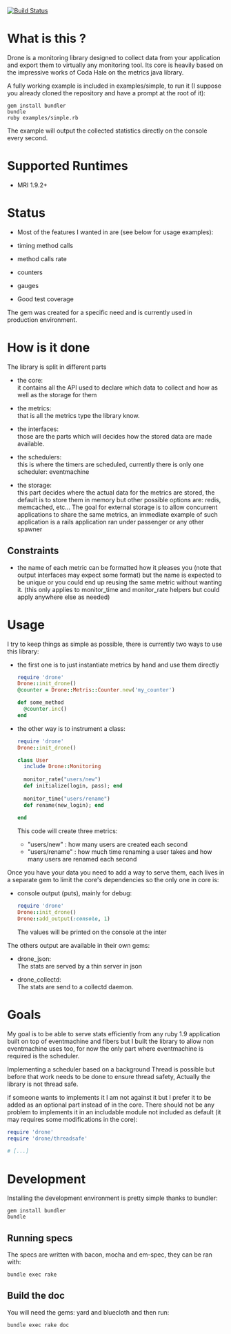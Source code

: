 
[![Build Status](https://secure.travis-ci.org/schmurfy/drone.png)](https://secure.travis-ci.org/schmurfy/drone.png)

# What is this ?

Drone is a monitoring library designed to collect data from your application and export them
to virtually any monitoring tool.
Its core is heavily based on the impressive works of Coda Hale on the metrics java library.

A fully working example is included in examples/simple, to run it
(I suppose you already cloned the repository and have a prompt at the root of it):

    gem install bundler
    bundle
    ruby examples/simple.rb
  
The example will output the collected statistics directly on the console every second.

# Supported Runtimes

- MRI 1.9.2+


# Status
 - Most of the features I wanted in are (see below for usage examples):
  - timing method calls
  - method calls rate
  - counters
  - gauges

 - Good test coverage
 
 The gem was created for a specific need and is currently used in production environment.


# How is it done

The library is split in different parts

- the core:<br/>
  it contains all the API used to declare which data to collect and how as well as the storage for them

- the metrics:<br/>
  that is all the metrics type the library know.

- the interfaces:<br/>
  those are the parts which will decides how the stored data are made available.

- the schedulers:</br>
  this is where the timers are scheduled, currently there is only one scheduler: eventmachine

- the storage:<br/>
  this part decides where the actual data for the metrics are stored, the default is to store them
  in memory but other possible options are: redis, memcached, etc...
  The goal for external storage is to allow concurrent applications to share the same metrics, an
  immediate example of such application is a rails application ran under passenger or any other spawner

## Constraints

- the name of each metric can be formatted how it pleases you (note that output interfaces may expect some format)
  but the name is expected to be unique or you could end up reusing the same metric without wanting it.
  (this only applies to monitor_time and monitor_rate helpers but could apply anywhere else as needed)

# Usage
  
  I try to keep things as simple as possible, there is currently two ways to use
  this library:
  
  - the first one is to just instantiate metrics by hand and use them directly
  
      ``` ruby
      require 'drone'
      Drone::init_drone()
      @counter = Drone::Metris::Counter.new('my_counter')
    
      def some_method
        @counter.inc()
      end
      ```
  
  - the other way is to instrument a class:
  
      ``` ruby
      require 'drone'
      Drone::init_drone()
      
      class User
        include Drone::Monitoring
        
        monitor_rate("users/new")
        def initialize(login, pass); end
        
        monitor_time("users/rename")
        def rename(new_login); end
        
      end
      ```
      
      This code will create three metrics:
      - "users/new"       : how many users are created each second
      - "users/rename"    : how much time renaming a user takes and how many users are renamed
                            each second
      
  
Once you have your data you need to add a way to serve them, each lives in a separate
gem to limit the core's dependencies so the only one in core is:
  
  - console output (puts), mainly for debug:
  
      ``` ruby
      require 'drone'
      Drone::init_drone()
      Drone::add_output(:console, 1)
      ```
      
      The values will be printed on the console at the inter
  
  The others output are available in their own gems:
  
  - drone_json:<br/>
    The stats are served by a thin server in json
  
  - drone_collectd:<br/>
    The stats are send to a collectd daemon.
  
# Goals

  My goal is to be able to serve stats efficiently from any ruby 1.9 application built
  on top of eventmachine and fibers but I built the library to allow non eventmachine uses too, for
  now the only part where eventmachine is required is the scheduler.
  
  Implementing a scheduler based on a background Thread is possible but before that work
  needs to be done to ensure thread safety, Actually the library is not thread safe.
  
  if someone wants to implements it I am not against it but I prefer it to be added as an
  optional part instead of in the core. There should not be any problem to implements it
  in an includable module not included as default (it may requires some modifications in the core):
  
  ``` ruby
  require 'drone'
  require 'drone/threadsafe'
    
  # [...]
  ```
  
# Development

  Installing the development environment is pretty simple thanks to bundler:
  
    gem install bundler
    bundle
  
## Running specs
  
  The specs are written with bacon, mocha and em-spec, they can be ran with:
  
    bundle exec rake
  
## Build the doc
  You will need the gems: yard and bluecloth and then run:
  
    bundle exec rake doc
